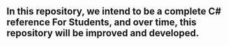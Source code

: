 ## In this repository, we intend to be a complete C# reference For Students, and over time, this repository will be improved and developed.
